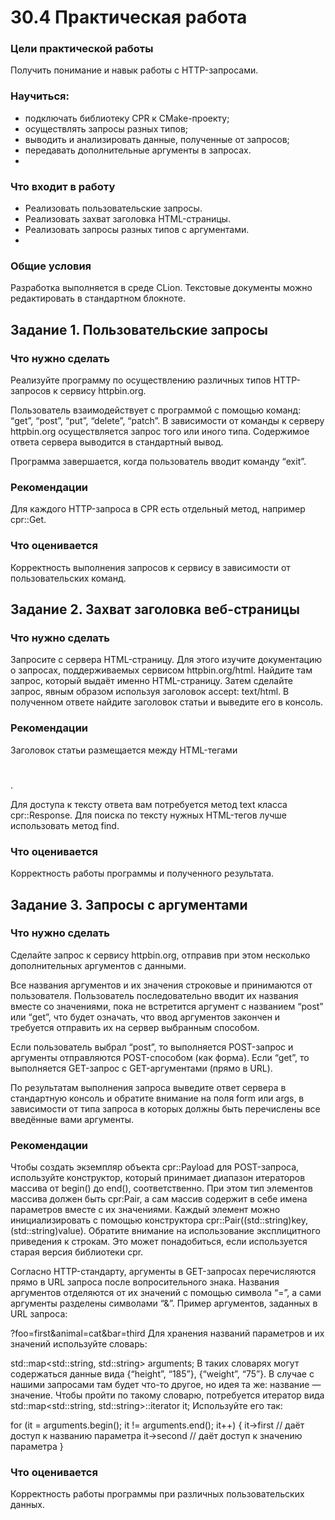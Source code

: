 # 30.4 Практическая работа

### Цели практической работы

Получить понимание и навык работы с HTTP-запросами. 

### Научиться:

* подключать библиотеку CPR к CMake-проекту;
* осуществлять запросы разных типов;
* выводить и анализировать данные, полученные от запросов;
* передавать дополнительные аргументы в запросах.
* 

### Что входит в работу

* Реализовать пользовательские запросы.
* Реализовать захват заголовка HTML-страницы.
* Реализовать запросы разных типов с аргументами.
* 

### Общие условия

Разработка выполняется в среде CLion. Текстовые документы можно редактировать в стандартном блокноте.



## Задание 1. Пользовательские запросы

### Что нужно сделать

Реализуйте программу по осуществлению различных типов HTTP-запросов к сервису httpbin.org.

Пользователь взаимодействует с программой с помощью команд: “get”, “post”, “put”, “delete”, “patch”. 
В зависимости от команды к серверу httpbin.org осуществляется запрос того или иного типа. Содержимое ответа 
сервера выводится в стандартный вывод.

Программа завершается, когда пользователь вводит команду “exit”.



### Рекомендации

Для каждого HTTP-запроса в CPR есть отдельный метод, например cpr::Get.


### Что оценивается

Корректность выполнения запросов к сервису в зависимости от пользовательских команд.



## Задание 2. Захват заголовка веб-страницы

### Что нужно сделать

Запросите с сервера HTML-страницу. Для этого изучите документацию о запросах, поддерживаемых сервисом httpbin.org/html.
Найдите там запрос, который выдаёт именно HTML-страницу. Затем сделайте запрос, явным образом используя заголовок accept: text/html. В полученном ответе найдите заголовок статьи и выведите его в консоль.


### Рекомендации

Заголовок статьи размещается между HTML-тегами <h1></h1>.

Для доступа к тексту ответа вам потребуется метод text класса cpr::Response. Для поиска по тексту нужных HTML-тегов лучше использовать метод find.


### Что оценивается

Корректность работы программы и полученного результата.



## Задание 3. Запросы с аргументами

### Что нужно сделать

Сделайте запрос к сервису httpbin.org, отправив при этом несколько дополнительных аргументов с данными.

Все названия аргументов и их значения строковые и принимаются от пользователя. Пользователь последовательно вводит их названия вместе со значениями, пока не встретится аргумент с названием “post” или “get”, что будет означать, что ввод аргументов закончен и требуется отправить их на сервер выбранным способом.

Если пользователь выбрал “post”, то выполняется POST-запрос и аргументы отправляются POST-способом (как форма). Если “get”, то выполняется GET-запрос с GET-аргументами (прямо в URL).

По результатам выполнения запроса выведите ответ сервера в стандартную консоль и обратите внимание на поля form или args, в зависимости от типа запроса в которых должны быть перечислены все введённые вами аргументы.



### Рекомендации

Чтобы создать экземпляр объекта cpr::Payload для POST-запроса, используйте конструктор, который принимает диапазон итераторов массива от begin() до end(), соответственно. При этом тип элементов массива должен быть cpr:Pair, а сам массив содержит в себе имена параметров вместе с их значениями. Каждый элемент можно инициализировать с помощью конструктора cpr::Pair((std::string)key, (std::string)value). Обратите внимание на использование эксплицитного приведения к строкам. Это может понадобиться, если используется старая версия библиотеки cpr.

Согласно HTTP-стандарту, аргументы в GET-запросах перечисляются прямо в URL запроса после вопросительного знака. Названия аргументов отделяются от их значений с помощью символа “=”, а сами аргументы разделены символами “&”. Пример аргументов, заданных в URL запроса:

?foo=first&animal=cat&bar=third
Для хранения названий параметров и их значений используйте словарь:

std::map<std::string, std::string> arguments;
В таких словарях могут содержаться данные вида {“height”, “185”}, {“weight”, “75”}. В случае с нашими запросами там будет что-то другое, но идея та же: название — значение.  Чтобы пройти по такому словарю, потребуется итератор вида std::map<std::string, std::string>::iterator it; Используйте его так:

for (it = arguments.begin(); it != arguments.end(); it++)
{
it->first // даёт доступ к названию параметра
it->second // даёт доступ к значению параметра
}


### Что оценивается

Корректность работы программы при различных пользовательских данных.

